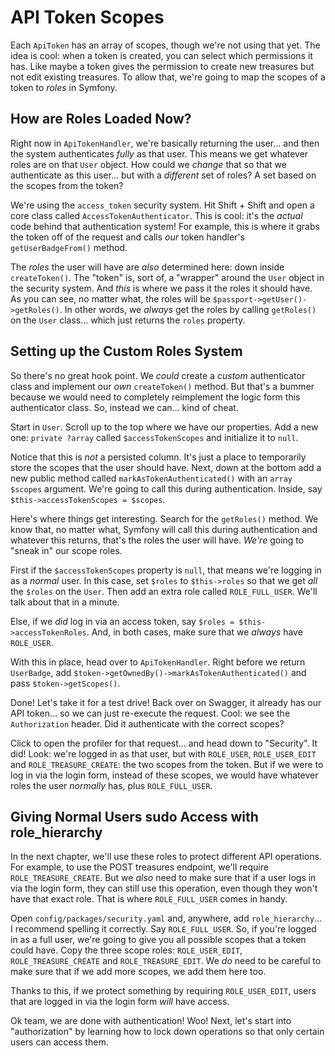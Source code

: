 # API Token Scopes

Each `ApiToken` has an array of scopes, though we're not using that yet. The idea
is cool: when a token is created, you can select which permissions it has. Like maybe
a token gives the permission to create new treasures but not edit existing treasures.
To allow that, we're going to map the scopes of a token to *roles* in Symfony.

## How are Roles Loaded Now?

Right now in `ApiTokenHandler`, we're basically returning the user... and then the
system authenticates *fully* as that user. This means we get whatever roles are
on that `User` object. How could we *change* that so that we authenticate as
this user... but with a *different* set of roles? A set based on the scopes from
the token?

We're using the `access_token` security system. Hit Shift + Shift and open a core
class called `AccessTokenAuthenticator`. This is cool: it's the *actual* code behind
that authentication system! For example, this is where it grabs the token off of
the request and calls *our* token handler's `getUserBadgeFrom()` method.

The *roles* the user will have are *also* determined here: down inside
`createToken()`. The "token" is, sort of, a "wrapper" around the `User` object in
the security system. And *this* is where we pass it the roles it should have. As
you can see, no matter what, the roles will be `$passport->getUser()->getRoles()`.
In other words, we *always* get the roles by calling `getRoles()` on the `User`
class... which just returns the `roles` property.

## Setting up the Custom Roles System

So there's no great hook point. We *could* create a *custom* authenticator class
and implement our *own* `createToken()` method. But that's a bummer because we
would need  to completely reimplement the logic form this authenticator class. So,
instead we can... kind of cheat.

Start in `User`. Scroll up to the top where we have our properties. Add a new one:
`private ?array` called `$accessTokenScopes` and initialize it to `null`.

Notice that this is *not* a persisted column. It's just a place to temporarily store
the scopes that the user should have. Next, down at the bottom add a new public
method called `markAsTokenAuthenticated()` with an `array $scopes` argument. We're
going to call this during authentication. Inside, say
`$this->accessTokenScopes = $scopes`.

Here's where things get interesting. Search for the `getRoles()` method. We
know that, no matter what, Symfony will call this during authentication and whatever
this returns, that's the roles the user will have. *We're* going to "sneak in"
our scope roles.

First if the `$accessTokenScopes` property is `null`, that means we're logging in
as a *normal* user. In this case, set `$roles` to `$this->roles` so that we get *all*
the `$roles` on the `User`. Then add an extra role called `ROLE_FULL_USER`.
We'll talk about that in a minute.

Else, if we *did* log in via an access token, say `$roles = $this->accessTokenRoles`.
And, in both cases, make sure that we *always* have `ROLE_USER`.

With this in place, head over to `ApiTokenHandler`. Right before we return
`UserBadge`, add `$token->getOwnedBy()->markAsTokenAuthenticated()` and pass
`$token->getScopes()`.

Done! Let's take it for a test drive! Back over on Swagger, it already has our
API token... so we can just re-execute the request. Cool: we see the `Authorization`
header. Did it authenticate with the correct scopes?

Click to open the profiler for that request... and head down to "Security".
It did! Look: we're logged in as that user, but with `ROLE_USER`, `ROLE_USER_EDIT`
and `ROLE_TREASURE_CREATE`: the two scopes from the token. But if we were to log in
via the login form, instead of these scopes, we would have whatever roles the
user *normally* has, plus `ROLE_FULL_USER`.

## Giving Normal Users sudo Access with role_hierarchy

In the next chapter, we'll use these roles to protect different API operations.
For example, to use the POST treasures endpoint, we'll require `ROLE_TREASURE_CREATE`.
But we *also* need to make sure that if a user logs in via the login form, they
can still use this operation, even though they won't have that exact role. That
is where `ROLE_FULL_USER` comes in handy.

Open `config/packages/security.yaml` and, anywhere, add `role_hierarchy`... I
recommend spelling it correctly. Say `ROLE_FULL_USER`. So, if you're logged in
as a full user, we're going to give you all possible scopes that a token could have.
Copy the three scope roles: `ROLE_USER_EDIT`, `ROLE_TREASURE_CREATE`
and `ROLE_TREASURE_EDIT`. We *do* need to be careful to make sure that if we add
more scopes, we add them here too.

Thanks to this, if we protect something by requiring `ROLE_USER_EDIT`, users that
are logged in via the login form *will* have access.

Ok team, we are done with authentication! Woo! Next, let's start into "authorization"
by learning how to lock down operations so that only certain users can access
them.
